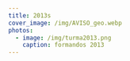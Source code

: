 ```yaml
---
title: 2013s
cover_image: /img/AVISO_geo.webp
photos:
  - image: /img/turma2013.png
    caption: formandos 2013
---
```

